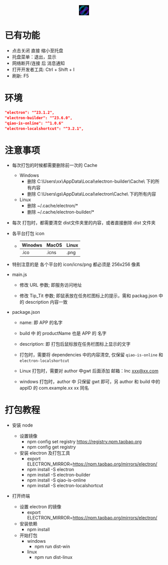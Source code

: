 <div align='center'>
    <img src='./Community/favicon.png' width="32px">
</div>


# 已有功能
- 点击关闭 直接 缩小至托盘
- 托盘菜单：退出，显示
- 网络断开/连接 后 消息通知
- 打开开发者工具: Ctrl + Shift + I
- 刷新: F5


# 环境
```JSON
"electron": "^23.1.2",
"electron-builder": "^23.6.0",
"qiao-is-online": "^1.0.6"
"electron-localshortcut": "^3.2.1",
```


# 注意事项
- 每次打包的时候都需要删除前一次的 Cache
    - Windows
        - 删除 C:\Users\xx\AppData\Local\electron-builder\Cache\ 下的所有内容
        - 删除 C:\Users\gs\AppData\Local\electron\Cache\ 下的所有内容
    - Linux
        - 删除 ~/.cache/electron/*
        - 删除 ~/.cache/electron-builder/*

- 每次 打包时，都需要清空 dist文件夹里的内容，或者直接删除 dist 文件夹

- 各平台打包 icon 
    - | Winodws     | MacOS       | Linux     |
      | ----------- | ----------- | --------- |
      | .ico        | .icns       |.png       |

- 特别注意的是 各个平台的 icon/icns/png 都必须是 256x256 像素
- main.js
    - 修改 URL 参数; 即服务访问地址

    - 修改 Tip_Tit 参数; 即鼠表放在任务栏图标上的提示，需和 packag.json 中的 description 内容一致

- package.json
    - name: 即 APP 的名字

    - build 中 的 productName 也是 APP 的 名字

    - description: 即 打包后鼠标放在任务栏图标上显示的文字

    - 打包时，需要将 dependencies 中的内容清空, 仅保留 `qiao-is-online` 和 `electron-localshortcut`

    - Linux 打包时，需要对 author 中gwt 后面添加 邮箱：Inc <xxx@xx.com>

    - windows 打包时，author 中 只保留 gwt 即可，另 author 和 build 中的appID 的 com.example.xx xx 同名


# 打包教程
- 安装 node
  - 设置镜像
    - npm config set registry https://registry.npm.taobao.org
    - npm config get registry
  - 安装 electron 及打包工具
    - export ELECTRON_MIRROR=https://npm.taobao.org/mirrors/electron/
    - npm install -S electron
    - npm install -S electron-builder
    - npm install -S qiao-is-online
    - npm install -S electron-localshortcut
  
- 打开终端
    - 设置 electron 的镜像
        - export ELECTRON_MIRROR=https://npm.taobao.org/mirrors/electron/
    - 安装依赖
        - npm install
    - 开始打包
        - windows
            - npm run dist-win
        - linux
            - npm run dist-linux
